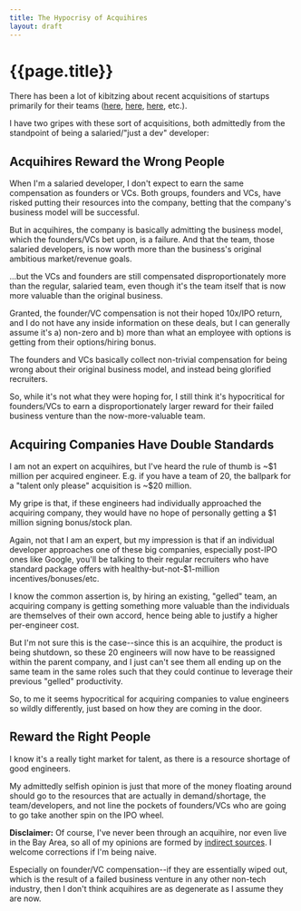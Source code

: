 ```yaml
---
title: The Hypocrisy of Acquihires
layout: draft
---
```


{{page.title}}
==============

There has been a lot of kibitzing about recent acquisitions of startups primarily for their teams ([here](http://news.ycombinator.com/item?id=4274505), [here](http://news.ycombinator.com/item?id=4271376), [here](http://news.ycombinator.com/item?id=4272423), etc.).

I have two gripes with these sort of acquisitions, both admittedly from the standpoint of being a salaried/"just a dev" developer:

Acquihires Reward the Wrong People
----------------------------------

When I'm a salaried developer, I don't expect to earn the same compensation as founders or VCs. Both groups, founders and VCs, have risked putting their resources into the company, betting that the company's business model will be successful.

But in acquihires, the company is basically admitting the business model, which the founders/VCs bet upon, is a failure. And that the team, those salaried developers, is now worth more than the business's original ambitious market/revenue goals.

...but the VCs and founders are still compensated disproportionately more than the regular, salaried team, even though it's the team itself that is now more valuable than the original business.

Granted, the founder/VC compensation is not their hoped 10x/IPO return, and I do not have any inside information on these deals, but I can generally assume it's a) non-zero and b) more than what an employee with options is getting from their options/hiring bonus.

The founders and VCs basically collect non-trivial compensation for being wrong about their original business model, and instead being glorified recruiters.

So, while it's not what they were hoping for, I still think it's hypocritical for founders/VCs to earn a disproportionately larger reward for their failed business venture than the now-more-valuable team.

Acquiring Companies Have Double Standards
-----------------------------------------

I am not an expert on acquihires, but I've heard the rule of thumb is ~$1 million per acquired engineer. E.g. if you have a team of 20, the ballpark for a "talent only please" acquisition is ~$20 million.

My gripe is that, if these engineers had individually approached the acquiring company, they would have no hope of personally getting a $1 million signing bonus/stock plan.

Again, not that I am an expert, but my impression is that if an individual developer approaches one of these big companies, especially post-IPO ones like Google, you'll be talking to their regular recruiters who have standard package offers with healthy-but-not-$1-million incentives/bonuses/etc.

I know the common assertion is, by hiring an existing, "gelled" team, an acquiring company is getting something more valuable than the individuals are themselves of their own accord, hence being able to justify a higher per-engineer cost.

But I'm not sure this is the case--since this is an acquihire, the product is being shutdown, so these 20 engineers will now have to be reassigned within the parent company, and I just can't see them all ending up on the same team in the same roles such that they could continue to leverage their previous "gelled" productivity.

So, to me it seems hypocritical for acquiring companies to value engineers so wildly differently, just based on how they are coming in the door.

Reward the Right People
-----------------------

I know it's a really tight market for talent, as there is a resource shortage of good engineers.

My admittedly selfish opinion is just that more of the money floating around should go to the resources that are actually in demand/shortage, the team/developers, and not line the pockets of founders/VCs who are going to go take another spin on the IPO wheel.

**Disclaimer:** Of course, I've never been through an acquihire, nor even live in the Bay Area, so all of my opinions are formed by [indirect sources](http://news.ycombinator.com). I welcome corrections if I'm being naive.

Especially on founder/VC compensation--if they are essentially wiped out, which is the result of a failed business venture in any other non-tech industry, then I don't think acquihires are as degenerate as I assume they are now.

